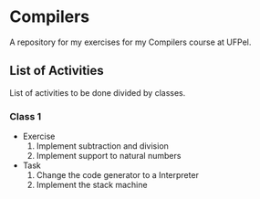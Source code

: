 # Compilers
A repository for my exercises for my Compilers course at UFPel.

## List of Activities
List of activities to be done divided by classes.

### Class 1
- Exercise  
	1. Implement subtraction and division  
	2. Implement support to natural numbers  
- Task  
	1. Change the code generator to a Interpreter  
	2. Implement the stack machine  

